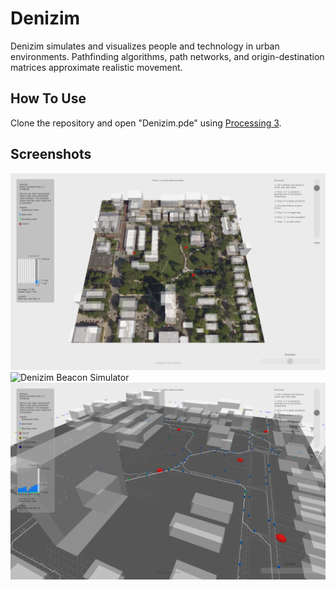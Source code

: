 # Denizim
Denizim simulates and visualizes people and technology in urban environments. Pathfinding algorithms, path networks, and origin-destination matrices approximate realistic movement.

## How To Use
Clone the repository and open "Denizim.pde" using [Processing 3](https://processing.org/download/).

## Screenshots
![Denizim Beacon Simulator](/screenshots/denizim1.png?raw=false)
![Denizim Beacon Simulator](/screenshots/denizim2.png?raw=false)
![Denizim Beacon Simulator](/screenshots/denizim3.png?raw=false)
